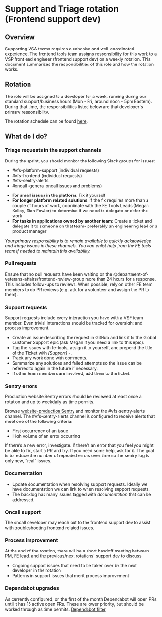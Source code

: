 # Support and Triage rotation (Frontend support dev)

## Overview 

Supporting VSA teams requires a cohesive and well-coordinated experience. The frontend tools team assigns responsibility for this work to a VSP front end engineer (frontend support dev) on a weekly rotation. This document summarizes the responsibilities of this role and how the rotation works. 

## Rotation 

The role will be assigned to a developer for a week, running during our standard support/business hours (Mon - Fri, around noon - 5pm Eastern). During that time, the responsibilities listed below are that developer's primary responsibility. 

The rotation schedule can be found [here](https://dsva.pagerduty.com/schedules#PIDMJAN).

## What do I do?

### Triage requests in the support channels

During the sprint, you should monitor the following Slack groups for issues:
* #vfs-platform-support (individual requests)
* #vfs-frontend (individual requests)
* #vfs-sentry-alerts
* #oncall (general oncall issues and problems)

- **For small issues in the platform**: Fix it yourself
- **For longer platform related solutions**: If the fix requires more than a couple of hours of work, coordinate with the FE Tools Leads (Megan Kelley, Rian Fowler) to determine if we need to delegate or defer the work
- **For tasks in applications owned by another team**: Create a ticket and delegate it to someone on that team- preferably an engineering lead or a product manager

_Your primary responsibility is to remain available to quickly acknowledge and triage issues in these channels. You can enlist help from the FE tools team if needed to maintain this availability._

### Pull requests 

Ensure that no pull requests have been waiting on the @department-of-veterans-affairs/frontend-review-group more than 24 hours for a response. This includes follow-ups to reviews. When possible, rely on other FE team members to do PR reviews (e.g. ask for a volunteer and assign the PR to them).

### Support requests

Support requests include every interaction you have with a VSF team member. Even trivial interactions should be tracked for oversight and process improvement. 

- Create an issue describing the request in GitHub and link it to the Global Customer Support epic (ask Megan if you need a link to this epic). 
- Tag the issues with fe-tools, assign it to yourself, and prepend the title of the Ticket with *[Support] -*. 
- Track any work done with comments. 
- Summarize any solutions and failed attempts so the issue can be referred to again in the future if necessary. 
- If other team members are involved, add them to the ticket.

### Sentry errors

Production website Sentry errors should be reviewed at least once a rotation and up to weekdaily as time permits. 

Browse [website-production Sentry](http://sentry.vfs.va.gov/vets-gov/website-production/) and monitor the #vfs-sentry-alerts channel.
The #vfs-sentry-alerts channel is configured to receive alerts that meet one of the following criteria:
* First occurrence of an issue
* High volume of an error occurring

If there’s a new error, investigate. If there’s an error that you feel you might be able to fix, start a PR and try. If you need some help, ask for it. The goal is to reduce the number of repeated errors over time so the sentry log is only new, “real” issues.

### Documentation

- Update documentation when resolving support requests. Ideally we have documentation we can link to when resolving support requests. 
- The backlog has many issues tagged with _documentation_ that can be addressed. 

### Oncall support

The oncall developer may reach out to the frontend support dev to assist with troubleshooting frontend related issues. 

### Process improvement 

At the end of the rotation, there will be a short handoff meeting between PM, FE lead, and the previous/next rotations' support dev to discuss
- Ongoing support issues that need to be taken over by the next developer in the rotation
- Patterns in support issues that merit process improvement

### Dependabot upgrades 

As currently configured, on the first of the month Dependabot will open PRs until it has 15 active open PRs. These are lower priority, but should be worked through as time permits. [Dependabot filter](https://github.com/department-of-veterans-affairs/vets-website/pulls/app%2Fdependabot)
